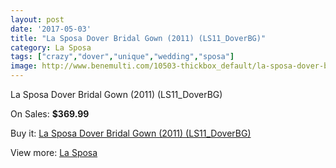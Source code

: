 ```yaml
---
layout: post
date: '2017-05-03'
title: "La Sposa Dover Bridal Gown (2011) (LS11_DoverBG)"
category: La Sposa
tags: ["crazy","dover","unique","wedding","sposa"]
image: http://www.benemulti.com/10503-thickbox_default/la-sposa-dover-bridal-gown-2011-ls11doverbg.jpg
---
```

La Sposa Dover Bridal Gown (2011) (LS11_DoverBG)

On Sales: **$369.99**
<a href="https://www.benemulti.com/en/la-sposa/3943-la-sposa-dover-bridal-gown-2011-ls11doverbg.html"><amp-img layout="responsive" width="600" height="600" src="//www.benemulti.com/10503-thickbox_default/la-sposa-dover-bridal-gown-2011-ls11doverbg.jpg" alt="La Sposa Dover Bridal Gown (2011) (LS11_DoverBG) 0" /></a>
<a href="https://www.benemulti.com/en/la-sposa/3943-la-sposa-dover-bridal-gown-2011-ls11doverbg.html"><amp-img layout="responsive" width="600" height="600" src="//www.benemulti.com/10505-thickbox_default/la-sposa-dover-bridal-gown-2011-ls11doverbg.jpg" alt="La Sposa Dover Bridal Gown (2011) (LS11_DoverBG) 1" /></a>
<a href="https://www.benemulti.com/en/la-sposa/3943-la-sposa-dover-bridal-gown-2011-ls11doverbg.html"><amp-img layout="responsive" width="600" height="600" src="//www.benemulti.com/10504-thickbox_default/la-sposa-dover-bridal-gown-2011-ls11doverbg.jpg" alt="La Sposa Dover Bridal Gown (2011) (LS11_DoverBG) 2" /></a>

Buy it: [La Sposa Dover Bridal Gown (2011) (LS11_DoverBG)](https://www.benemulti.com/en/la-sposa/3943-la-sposa-dover-bridal-gown-2011-ls11doverbg.html "La Sposa Dover Bridal Gown (2011) (LS11_DoverBG)")

View more: [La Sposa](https://www.benemulti.com/en/38-la-sposa "La Sposa")